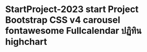 # StartProject-2023 start Project  Bootstrap CSS v4 carousel fontawesome Fullcalendar ปฏิทิน highchart
